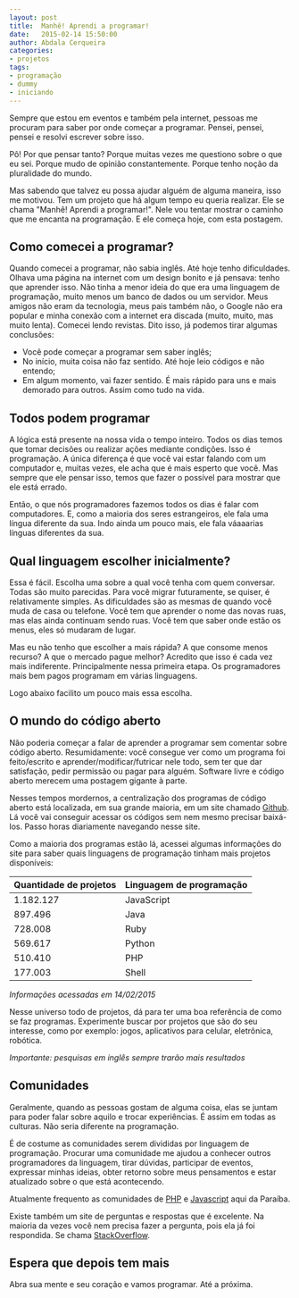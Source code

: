 ```yaml
---
layout: post
title:  Manhê! Aprendi a programar!
date:   2015-02-14 15:50:00
author: Abdala Cerqueira
categories: 
- projetos
tags: 
- programação
- dummy
- iniciando
---
```


Sempre que estou em eventos e também pela internet, pessoas me procuram para saber por onde começar a programar. Pensei, pensei, pensei e resolvi escrever sobre isso. 

Pô! Por que pensar tanto? Porque muitas vezes me questiono sobre o que eu sei. Porque mudo de opinião constantemente. Porque tenho noção da pluralidade do mundo.

Mas sabendo que talvez eu possa ajudar alguém de alguma maneira, isso me motivou. Tem um projeto que há algum tempo eu queria realizar. Ele se chama "Manhê! Aprendi a programar!". Nele vou tentar mostrar o caminho que me encanta na programação. E ele começa hoje, com esta postagem.

## Como comecei a programar?

Quando comecei a programar, não sabia inglês. Até hoje tenho dificuldades. Olhava uma página na internet com um design bonito e já pensava: tenho que aprender isso. Não tinha a menor ideia do que era uma linguagem de programação, muito menos um banco de dados ou um servidor. Meus amigos não eram da tecnologia, meus pais também não, o Google não era popular e minha conexão com a internet era discada (muito, muito, mas muito lenta). Comecei lendo revistas. Dito isso, já podemos tirar algumas conclusões:

 - Você pode começar a programar sem saber inglês;
 - No início, muita coisa não faz sentido. Até hoje leio códigos e não entendo;
 - Em algum momento, vai fazer sentido. É mais rápido para uns e mais demorado para outros. Assim como tudo na vida.

## Todos podem programar

A lógica está presente na nossa vida o tempo inteiro. Todos os dias temos que tomar decisões ou realizar ações mediante condições. Isso é programação. A única diferença é que você vai estar falando com um computador e, muitas vezes, ele acha que é mais esperto que você. Mas sempre que ele pensar isso, temos que fazer o possível para mostrar que ele está errado.

Então, o que nós programadores fazemos todos os dias é falar com computadores. E, como a maioria dos seres estrangeiros, ele fala uma língua diferente da sua. Indo ainda um pouco mais, ele fala váaaarias línguas diferentes da sua.

## Qual linguagem escolher inicialmente?

Essa é fácil. Escolha uma sobre a qual você tenha com quem conversar. Todas são muito parecidas. Para você migrar futuramente, se quiser, é relativamente simples. As dificuldades são as mesmas de quando você muda de casa ou telefone. Você tem que aprender o nome das novas ruas, mas elas ainda continuam sendo ruas. Você tem que saber onde estão os menus, eles só mudaram de lugar.

Mas eu não tenho que escolher a mais rápida? A que consome menos recurso? A que o mercado pague melhor? Acredito que isso é cada vez mais indiferente. Principalmente nessa primeira etapa. Os programadores mais bem pagos programam em várias linguagens. 

Logo abaixo facilito um pouco mais essa escolha.

## O mundo do código aberto

Não poderia começar a falar de aprender a programar sem comentar sobre código aberto. Resumidamente: você consegue ver como um programa foi feito/escrito e aprender/modificar/futricar nele todo, sem ter que dar satisfação, pedir permissão ou pagar para alguém. Software livre e código aberto merecem uma postagem gigante à parte.

Nesses tempos mordernos, a centralização dos programas de código aberto está localizada, em sua grande maioria, em um site chamado [Github](http://github.com). Lá você vai conseguir acessar os códigos sem nem mesmo precisar baixá-los. Passo horas diariamente navegando nesse site.

Como a maioria dos programas estão lá, acessei algumas informações do site para saber quais linguagens de programação tinham mais projetos disponíveis:

Quantidade de projetos | Linguagem de programação
--- | --- 
1.182.127 | JavaScript
897.496 | Java
728.008 | Ruby
569.617 | Python
510.410 | PHP
177.003 | Shell

*Informações acessadas em 14/02/2015*

Nesse universo todo de projetos, dá para ter uma boa referência de como se faz programas. Experimente buscar por projetos que são do seu interesse, como por exemplo: jogos, aplicativos para celular, eletrônica, robótica. 

*Importante: pesquisas em inglês sempre trarão mais resultados*

## Comunidades

Geralmente, quando as pessoas gostam de alguma coisa, elas se juntam para poder falar sobre aquilo e trocar experiências. É assim em todas as culturas. Não seria diferente na programação.

É de costume as comunidades serem divididas por linguagem de programação. Procurar uma comunidade me ajudou a conhecer outros programadores da linguagem, tirar dúvidas, participar de eventos, expressar minhas ideias, obter retorno sobre meus pensamentos e estar atualizado sobre o que está acontecendo.

Atualmente frequento as comunidades de [PHP](http://php-pb.net) e [Javascript](http://paraibajs.github.io) aqui da Paraíba.

Existe também um site de perguntas e respostas que é excelente. Na maioria da vezes você nem precisa fazer a pergunta, pois ela já foi respondida. Se chama [StackOverflow](http://stackoverflow.com).

## Espera que depois tem mais

Abra sua mente e seu coração e vamos programar. Até a próxima.
